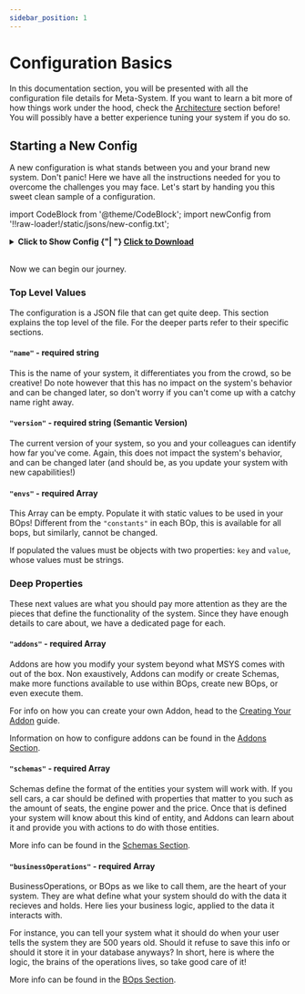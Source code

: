 ```yaml
---
sidebar_position: 1
---
```


# Configuration Basics
In this documentation section, you will be presented with all the configuration file details for Meta-System. If you want to learn a bit more of how things work under the hood, check the [Architecture](../architecture/software-design.md) section before! You will possibly have a better experience tuning your system if you do so.

## Starting a New Config
A new configuration is what stands between you and your brand new system. Don't panic! Here we have all the instructions needed for you to overcome the challenges you may face. Let's start by handing you this sweet clean sample of a configuration.

import CodeBlock from '@theme/CodeBlock';
import newConfig from '!!raw-loader!/static/jsons/new-config.txt';

<details>
  <summary><b>Click to Show Config {"| "}
  <a href="pathname:///jsons/new-config.txt" download="new-config.json">Click to Download</a>
</b></summary>
<CodeBlock className="language-json">{newConfig}</CodeBlock>
</details><br/>

Now we can begin our journey.

### Top Level Values
The configuration is a JSON file that can get quite deep. This section explains the top level of the file. For the deeper parts refer to their specific sections.

#### `"name"` - required string
This is the name of your system, it differentiates you from the crowd, so be creative! Do note however that this has no impact on the system's behavior and can be changed later, so don't worry if you can't come up with a catchy name right away.
 
#### `"version"` - required string (Semantic Version)
The current version of your system, so you and your colleagues can identify how far you've come. Again, this does not impact the system's behavior, and can be changed later (and should be, as you update your system with new capabilities!)

#### `"envs"` - required Array
This Array can be empty. Populate it with static values to be used in your BOps! Different from the `"constants"` in each BOp, this is available for all bops, but similarly, cannot be changed.

If populated the values must be objects with two properties: `key` and `value`, whose values must be strings.

### Deep Properties
These next values are what you should pay more attention as they are the pieces that define the functionality of the system. Since they have enough details to care about, we have a dedicated page for each.

#### `"addons"` - required Array
Addons are how you modify your system beyond what MSYS comes with out of the box. Non exaustively, Addons can modify or create Schemas, make more functions available to use within BOps, create new BOps, or even execute them.

For info on how you can create your own Addon, head to the [Creating Your Addon](../../guides/creating-addons.md) guide.
 
Information on how to configure addons can be found in the [Addons Section](./addons-config.md).
 
#### `"schemas"` - required Array
Schemas define the format of the entities your system will work with. If you sell cars, a car should be defined with properties that matter to you such as the amount of seats, the engine power and the price. Once that is defined your system will know about this kind of entity, and Addons can learn about it and provide you with actions to do with those entities.
 
More info can be found in the [Schemas Section](./schema-config.md).
 
#### `"businessOperations"` - required Array
BusinessOperations, or BOps as we like to call them, are the heart of your system. They are what define what your system should do with the data it recieves and holds. Here lies your business logic, applied to the data it interacts with.

For instance, you can tell your system what it should do when your user tells the system they are 500 years old. Should it refuse to save this info or should it store it in your database anyways? In short, here is where the logic, the brains of the operations lives, so take good care of it!

More info can be found in the [BOps Section](./bops/bops.md).
